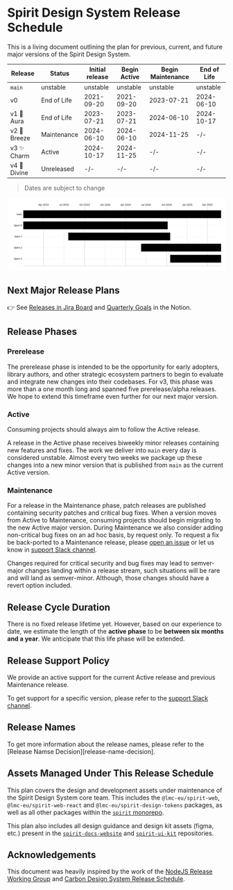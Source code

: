 # Spirit Design System Release Schedule

This is a living document outlining the plan for previous, current, and future
major versions of the Spirit Design System.

| Release      | Status      | Initial release | Begin Active | Begin Maintenance | End of Life |
| ------------ | ----------- | --------------- | ------------ | ----------------- | ----------- |
| `main`       | unstable    | unstable        | unstable     | unstable          | unstable    |
| v0           | End of Life | 2021-09-20      | 2021-09-20   | 2023-07-21        | 2024-06-10  |
| v1 🌟 Aura   | End of Life | 2023-07-21      | 2023-07-21   | 2024-06-10        | 2024-10-17  |
| v2 🍃 Breeze | Maintenance | 2024-06-10      | 2024-06-10   | 2024-11-25        | -/-         |
| v3 ✨ Charm  | Active      | 2024-10-17      | 2024-11-25   | -/-               | -/-         |
| v4 🌈 Divine | Unreleased  | -/-             | -/-          | -/-               | -/-         |

> Dates are subject to change

![schedule][release-schedule-static]

## Next Major Release Plans

👉 See [Releases in Jira Board][release-jira-board] and [Quarterly Goals][quarterly-goals] in the Notion.

## Release Phases

### Prerelease

The prerelease phase is intended to be the opportunity for early adopters,
library authors, and other strategic ecosystem partners to begin to evaluate and
integrate new changes into their codebases. For v3, this phase was more than a one month
long and spanned five prerelease/alpha releases. We hope to extend this timeframe
even further for our next major version.

### Active

Consuming projects should always aim to follow the Active release.

A release in the Active phase receives biweekly minor releases containing new
features and fixes. The work we deliver into `main` every day is considered
unstable. Almost every two weeks we package up these changes into a new minor version
that is published from `main` as the current Active version.

### Maintenance

For a release in the Maintenance phase, patch releases are published containing
security patches and critical bug fixes. When a version moves from Active to
Maintenance, consuming projects should begin migrating to the new Active major
version. During Maintenance we also consider adding non-critical bug fixes on an
ad hoc basis, by request only. To request a fix be back-ported to a Maintenance
release, please
[open an issue][spirit-jira-board] or let us know in [support Slack channel][spirit-support-slack-channel].

Changes required for critical security and bug fixes may lead to semver-major
changes landing within a release stream, such situations will be rare and will
land as semver-minor. Although, those changes should have a revert option
included.

## Release Cycle Duration

There is no fixed release lifetime yet.
However, based on our experience to date, we estimate the length of the **active phase** to be **between six months and a year**.
We anticipate that this life phase will be extended.

## Release Support Policy

We provide an active support for the current Active release and previous Maintenance release.

To get support for a specific version, please refer to the [support Slack channel][spirit-support-slack-channel].

## Release Names

To get more information about the release names, please refer to the [Release Namse Decision][release-name-decision].

## Assets Managed Under This Release Schedule

This plan covers the design and development assets under maintenance of the
Spirit Design System core team. This includes the `@lmc-eu/spirit-web`, `@lmc-eu/spirit-web-react` and
`@lmc-eu/spirit-design-tokens` packages, as well as all other packages within the
[`spirit` monorepo][spirit-github-monorepo].

This plan also includes all design guidance and design kit assets (figma, etc.)
present in the
[`spirit-docs-website`][spirit-docs] and
[`spirit-ui-kit`][spirit-figma]
repositories.

## Acknowledgements

This document was heavily inspired by the work of the
[NodeJS Release Working Group][node-js-release-working-group] and [Carbon Design System Release Schedule][carbon-release-schedule].

[carbon-release-schedule]: https://github.com/carbon-design-system/carbon/blob/main/docs/release-schedule.md
[node-js-release-working-group]: https://github.com/nodejs/release
[release-jira-board]: https://jira.almacareer.tech/projects/DS?selectedItem=com.atlassian.jira.jira-projects-plugin%3Arelease-page&status=released-unreleased
[release-names-decision]: https://github.com/lmc-eu/spirit-design-system/blob/main/docs/decisions/007-release-names.md
[release-schedule-static]: https://raw.githubusercontent.com/lmc-eu/spirit-design-system/refs/heads/main/static/release-schedule.svg
[spirit-docs]: https://spirit.design
[spirit-figma]: https://www.figma.com/design/w9Ca4hvkuYLshsrHu1bYwT/Spirit-UI-KIT?node-id=22776-26259&node-type=canvas&t=JIF1i6Yfp9rGUA35-0
[spirit-github-monorepo]: https://github.com/lmc-eu/spirit-design-system
[spirit-jira-board]: https://jira.almacareer.tech/secure/RapidBoard.jspa?rapidView=366&projectKey=DS
[spirit-support-slack-channel]: https://almamedia.slack.com/archives/C068XPSDWQN
[quarterly-goals]: https://www.notion.so/almacareer/Spirit-Design-System-Quarterly-Goals-878e92d5b74543039e513c0160fb9117
